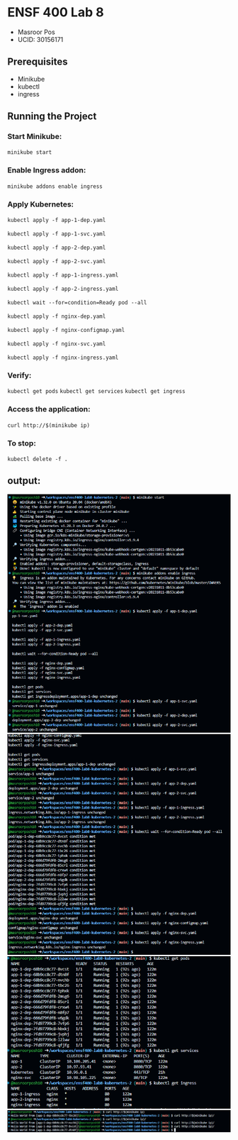 # ENSF 400 Lab 8
 - Masroor Pos
 - UCID: 30156171

## Prerequisites

- Minikube
- kubectl
- ingress

## Running the Project

### Start Minikube:


`minikube start`
### Enable Ingress addon:

`minikube addons enable ingress`
### Apply Kubernetes:

`kubectl apply -f app-1-dep.yaml`

`kubectl apply -f app-1-svc.yaml`

`kubectl apply -f app-2-dep.yaml`

`kubectl apply -f app-2-svc.yaml`

`kubectl apply -f app-1-ingress.yaml`

`kubectl apply -f app-2-ingress.yaml`



`kubectl wait --for=condition=Ready pod --all`


`kubectl apply -f nginx-dep.yaml`

`kubectl apply -f nginx-configmap.yaml`

`kubectl apply -f nginx-svc.yaml`

`kubectl apply -f nginx-ingress.yaml`

### Verify:
`kubectl get pods`
`kubectl get services`
`kubectl get ingress`

### Access the application:


`curl http://$(minikube ip)`

### To stop:
`kubectl delete -f .`

## output:

![alt text](image.png)
![alt text](image-1.png)
![alt text](image-2.png)
![alt text](image-3.png)